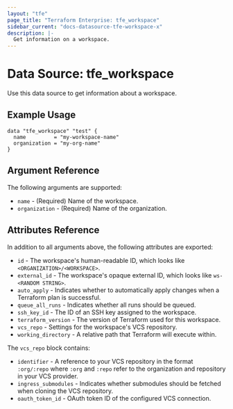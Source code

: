 ```yaml
---
layout: "tfe"
page_title: "Terraform Enterprise: tfe_workspace"
sidebar_current: "docs-datasource-tfe-workspace-x"
description: |-
  Get information on a workspace.
---
```


# Data Source: tfe_workspace

Use this data source to get information about a workspace.

## Example Usage

```hcl
data "tfe_workspace" "test" {
  name         = "my-workspace-name"
  organization = "my-org-name"
}
```

## Argument Reference

The following arguments are supported:

* `name` - (Required) Name of the workspace.
* `organization` - (Required) Name of the organization.

## Attributes Reference

In addition to all arguments above, the following attributes are exported:

* `id` - The workspace's human-readable ID, which looks like
  `<ORGANIZATION>/<WORKSPACE>`.
* `external_id` - The workspace's opaque external ID, which looks like
  `ws-<RANDOM STRING>`.
* `auto_apply` - Indicates whether to automatically apply changes when a
  Terraform plan is successful.
* `queue_all_runs` - Indicates whether all runs should be queued.
* `ssh_key_id` - The ID of an SSH key assigned to the workspace.
* `terraform_version` - The version of Terraform used for this workspace.
* `vcs_repo` - Settings for the workspace's VCS repository.
* `working_directory` - A relative path that Terraform will execute within.

The `vcs_repo` block contains:

* `identifier` - A reference to your VCS repository in the format `:org/:repo`
  where `:org` and `:repo` refer to the organization and repository in your VCS
  provider.
* `ingress_submodules` - Indicates whether submodules should be fetched when
  cloning the VCS repository.
* `oauth_token_id` - OAuth token ID of the configured VCS connection.
